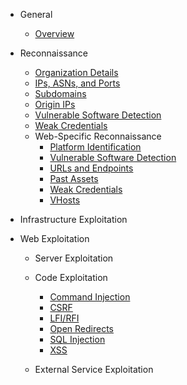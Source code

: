 - General
    
    - [Overview](/)

- Reconnaissance

    - [Organization Details](/recon/organization.md)
    - [IPs, ASNs, and Ports](/recon/ips-asns-ports.md)
    - [Subdomains](/recon/subdomains.md)
    - [Origin IPs](/recon/origin-ip.md)
    - [Vulnerable Software Detection](/recon/vulnerable-software.md)
    - [Weak Credentials](/recon/web/credentials.md)
    - Web-Specific Reconnaissance
        - [Platform Identification](/recon/web/platform-identification.md)
        - [Vulnerable Software Detection](/recon/web/vulnerable-software.md)
        - [URLs and Endpoints](/recon/web/urls-endpoints.md)
        - [Past Assets](/recon/web/past-assets.md)
        - [Weak Credentials](/recon/web/credentials.md)
        - [VHosts](/recon/web/vhosts.md)

- Infrastructure Exploitation

- Web Exploitation

    - Server Exploitation

    - Code Exploitation
        - [Command Injection](/web/code/command-injection.md)
        - [CSRF](/web/code/csrf.md)
        - [LFI/RFI](/web/code/lfi-rfi.md)
        - [Open Redirects](/web/code/open-redirects.md)
        - [SQL Injection](/web/code/sqli.md)
        - [XSS](/web/code/xss.md)

    - External Service Exploitation

